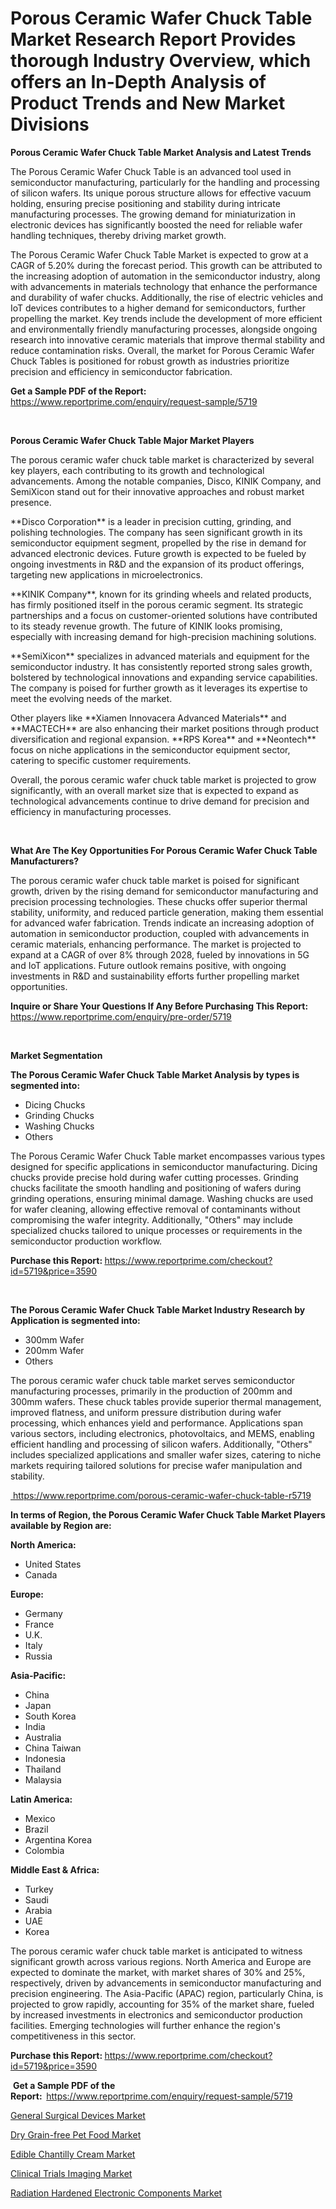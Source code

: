 <p><h1>Porous Ceramic Wafer Chuck Table Market Research Report Provides thorough Industry Overview, which offers an In-Depth Analysis of Product Trends and New Market Divisions</h1></p><p><strong>Porous Ceramic Wafer Chuck Table Market Analysis and Latest Trends</strong></p>
<p><p>The Porous Ceramic Wafer Chuck Table is an advanced tool used in semiconductor manufacturing, particularly for the handling and processing of silicon wafers. Its unique porous structure allows for effective vacuum holding, ensuring precise positioning and stability during intricate manufacturing processes. The growing demand for miniaturization in electronic devices has significantly boosted the need for reliable wafer handling techniques, thereby driving market growth.</p><p>The Porous Ceramic Wafer Chuck Table Market is expected to grow at a CAGR of 5.20% during the forecast period. This growth can be attributed to the increasing adoption of automation in the semiconductor industry, along with advancements in materials technology that enhance the performance and durability of wafer chucks. Additionally, the rise of electric vehicles and IoT devices contributes to a higher demand for semiconductors, further propelling the market. Key trends include the development of more efficient and environmentally friendly manufacturing processes, alongside ongoing research into innovative ceramic materials that improve thermal stability and reduce contamination risks. Overall, the market for Porous Ceramic Wafer Chuck Tables is positioned for robust growth as industries prioritize precision and efficiency in semiconductor fabrication.</p></p>
<p><strong>Get a Sample PDF of the Report:&nbsp;</strong> <a href="https://www.reportprime.com/enquiry/request-sample/5719?utm_campaign=1137&utm_medium=2&utm_source=Github&utm_content=ia&utm_term=10102024&utm_id=porous-ceramic-wafer-chuck-table">https://www.reportprime.com/enquiry/request-sample/5719</a></p>
<p>&nbsp;</p>
<p><strong>Porous Ceramic Wafer Chuck Table Major Market Players</strong></p>
<p><p>The porous ceramic wafer chuck table market is characterized by several key players, each contributing to its growth and technological advancements. Among the notable companies, Disco, KINIK Company, and SemiXicon stand out for their innovative approaches and robust market presence.</p><p>**Disco Corporation** is a leader in precision cutting, grinding, and polishing technologies. The company has seen significant growth in its semiconductor equipment segment, propelled by the rise in demand for advanced electronic devices. Future growth is expected to be fueled by ongoing investments in R&D and the expansion of its product offerings, targeting new applications in microelectronics.</p><p>**KINIK Company**, known for its grinding wheels and related products, has firmly positioned itself in the porous ceramic segment. Its strategic partnerships and a focus on customer-oriented solutions have contributed to its steady revenue growth. The future of KINIK looks promising, especially with increasing demand for high-precision machining solutions.</p><p>**SemiXicon** specializes in advanced materials and equipment for the semiconductor industry. It has consistently reported strong sales growth, bolstered by technological innovations and expanding service capabilities. The company is poised for further growth as it leverages its expertise to meet the evolving needs of the market.</p><p>Other players like **Xiamen Innovacera Advanced Materials** and **MACTECH** are also enhancing their market positions through product diversification and regional expansion. **RPS Korea** and **Neontech** focus on niche applications in the semiconductor equipment sector, catering to specific customer requirements.</p><p>Overall, the porous ceramic wafer chuck table market is projected to grow significantly, with an overall market size that is expected to expand as technological advancements continue to drive demand for precision and efficiency in manufacturing processes.</p></p>
<p>&nbsp;</p>
<p><strong>What Are The Key Opportunities For Porous Ceramic Wafer Chuck Table Manufacturers?</strong></p>
<p><p>The porous ceramic wafer chuck table market is poised for significant growth, driven by the rising demand for semiconductor manufacturing and precision processing technologies. These chucks offer superior thermal stability, uniformity, and reduced particle generation, making them essential for advanced wafer fabrication. Trends indicate an increasing adoption of automation in semiconductor production, coupled with advancements in ceramic materials, enhancing performance. The market is projected to expand at a CAGR of over 8% through 2028, fueled by innovations in 5G and IoT applications. Future outlook remains positive, with ongoing investments in R&D and sustainability efforts further propelling market opportunities.</p></p>
<p><strong>Inquire or Share Your Questions If Any Before Purchasing This Report:</strong> <a href="https://www.reportprime.com/enquiry/pre-order/5719?utm_campaign=1137&utm_medium=2&utm_source=Github&utm_content=ia&utm_term=10102024&utm_id=porous-ceramic-wafer-chuck-table">https://www.reportprime.com/enquiry/pre-order/5719</a></p>
<p>&nbsp;</p>
<p><strong>Market Segmentation</strong></p>
<p><strong>The Porous Ceramic Wafer Chuck Table Market Analysis by types is segmented into:</strong></p>
<p><ul><li>Dicing Chucks</li><li>Grinding Chucks</li><li>Washing Chucks</li><li>Others</li></ul></p>
<p><p>The Porous Ceramic Wafer Chuck Table market encompasses various types designed for specific applications in semiconductor manufacturing. Dicing chucks provide precise hold during wafer cutting processes. Grinding chucks facilitate the smooth handling and positioning of wafers during grinding operations, ensuring minimal damage. Washing chucks are used for wafer cleaning, allowing effective removal of contaminants without compromising the wafer integrity. Additionally, "Others" may include specialized chucks tailored to unique processes or requirements in the semiconductor production workflow.</p></p>
<p><strong>Purchase this Report:&nbsp;</strong><a href="https://www.reportprime.com/checkout?id=5719&price=3590&utm_campaign=1137&utm_medium=2&utm_source=Github&utm_content=ia&utm_term=10102024&utm_id=porous-ceramic-wafer-chuck-table">https://www.reportprime.com/checkout?id=5719&price=3590</a></p>
<p>&nbsp;</p>
<p><strong>The Porous Ceramic Wafer Chuck Table Market Industry Research by Application is segmented into:</strong></p>
<p><ul><li>300mm Wafer</li><li>200mm Wafer</li><li>Others</li></ul></p>
<p><p>The porous ceramic wafer chuck table market serves semiconductor manufacturing processes, primarily in the production of 200mm and 300mm wafers. These chuck tables provide superior thermal management, improved flatness, and uniform pressure distribution during wafer processing, which enhances yield and performance. Applications span various sectors, including electronics, photovoltaics, and MEMS, enabling efficient handling and processing of silicon wafers. Additionally, "Others" includes specialized applications and smaller wafer sizes, catering to niche markets requiring tailored solutions for precise wafer manipulation and stability.</p></p>
<p><a href="https://www.reportprime.com/porous-ceramic-wafer-chuck-table-r5719?utm_campaign=1137&utm_medium=2&utm_source=Github&utm_content=ia&utm_term=10102024&utm_id=porous-ceramic-wafer-chuck-table">&nbsp;https://www.reportprime.com/porous-ceramic-wafer-chuck-table-r5719</a></p>
<p><strong>In terms of Region, the Porous Ceramic Wafer Chuck Table Market Players available by Region are:</strong></p>
<p>
    <p> <strong> North America: </strong>
        <ul>
            <li>United States</li>
            <li>Canada</li>
        </ul>
        </p> 
    <p> <strong> Europe: </strong>
        <ul>
            <li>Germany</li>
            <li>France</li>
            <li>U.K.</li>
            <li>Italy</li>
            <li>Russia</li>
        </ul>
        </p> 
    <p> <strong> Asia-Pacific: </strong>
        <ul>
            <li>China</li>
            <li>Japan</li>
            <li>South Korea</li>
            <li>India</li>
            <li>Australia</li>
            <li>China Taiwan</li>
            <li>Indonesia</li>
            <li>Thailand</li>
            <li>Malaysia</li>
        </ul>
        </p> 
    <p> <strong> Latin America: </strong>
        <ul>
            <li>Mexico</li>
            <li>Brazil</li>
            <li>Argentina Korea</li>
            <li>Colombia</li>
        </ul>
        </p> 
    <p> <strong> Middle East & Africa: </strong>
        <ul>
            <li>Turkey</li>
            <li>Saudi</li>
            <li>Arabia</li>
            <li>UAE</li>
            <li>Korea</li>
        </ul>
    </p>
    </p>
<p><p>The porous ceramic wafer chuck table market is anticipated to witness significant growth across various regions. North America and Europe are expected to dominate the market, with market shares of 30% and 25%, respectively, driven by advancements in semiconductor manufacturing and precision engineering. The Asia-Pacific (APAC) region, particularly China, is projected to grow rapidly, accounting for 35% of the market share, fueled by increased investments in electronics and semiconductor production facilities. Emerging technologies will further enhance the region's competitiveness in this sector.</p></p>
<p><strong>Purchase this Report: </strong><a href="https://www.reportprime.com/checkout?id=5719&price=3590&utm_campaign=1137&utm_medium=2&utm_source=Github&utm_content=ia&utm_term=10102024&utm_id=porous-ceramic-wafer-chuck-table">https://www.reportprime.com/checkout?id=5719&price=3590</a></p>
<p>&nbsp;<strong>Get a Sample PDF of the Report:&nbsp;&nbsp;</strong><a href="https://www.reportprime.com/enquiry/request-sample/5719?utm_campaign=1137&utm_medium=2&utm_source=Github&utm_content=ia&utm_term=10102024&utm_id=porous-ceramic-wafer-chuck-table">https://www.reportprime.com/enquiry/request-sample/5719</a></p>
<p><strong></strong></p>
<p><p><a href="https://www.linkedin.com/pulse/global-general-surgical-devices-market-pulse-trends-growth-yylae?utm_campaign=1137&utm_medium=2&utm_source=Github&utm_content=ia&utm_term=10102024&utm_id=porous-ceramic-wafer-chuck-table">General Surgical Devices Market</a></p><p><a href="https://issuu.com/reportprime-2/docs/dry-grain-free-pet-food-market-size_7a0adefda16abf?utm_campaign=1137&utm_medium=2&utm_source=Github&utm_content=ia&utm_term=10102024&utm_id=porous-ceramic-wafer-chuck-table">Dry Grain-free Pet Food Market</a></p><p><a href="https://issuu.com/reportprime-2/docs/edible-chantilly-cream-market-size-_316d59ba05aae7?utm_campaign=1137&utm_medium=2&utm_source=Github&utm_content=ia&utm_term=10102024&utm_id=porous-ceramic-wafer-chuck-table">Edible Chantilly Cream Market</a></p><p><a href="https://www.linkedin.com/pulse/clinical-trials-imaging-industry-insights-report-analyzing-ezhhe?utm_campaign=1137&utm_medium=2&utm_source=Github&utm_content=ia&utm_term=10102024&utm_id=porous-ceramic-wafer-chuck-table">Clinical Trials Imaging Market</a></p><p><a href="https://github.com/maniehilp9ib/Market-Research-Report-List-1/blob/main/radiation-hardened-electronic-components-market.md?utm_campaign=1137&utm_medium=2&utm_source=Github&utm_content=ia&utm_term=10102024&utm_id=porous-ceramic-wafer-chuck-table">Radiation Hardened Electronic Components Market</a></p></p>